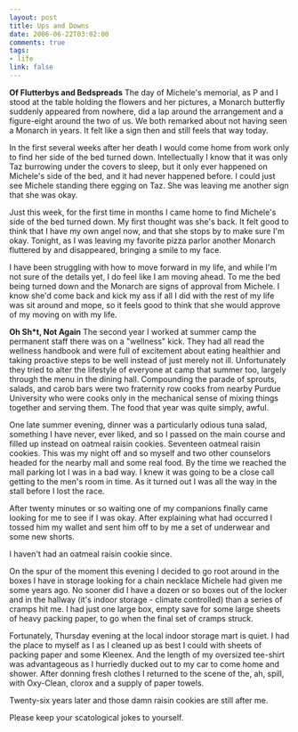 ```yaml
--- 
layout: post
title: Ups and Downs
date: 2006-06-22T03:02:00
comments: true
tags:
- life
link: false
---
```

<b>Of Flutterbys and Bedspreads</b>
The day of Michele's memorial, as P and I stood at the table holding the flowers and her pictures, a Monarch butterfly suddenly appeared from nowhere, did a lap around the arrangement and a figure-eight around the two of us. We both remarked about not having seen a Monarch in years. It felt like a sign then and still feels that way today.

In the first several weeks after her death I would come home from work only to find her side of the bed turned down. Intellectually I know that it was only Taz burrowing under the covers to sleep, but it only ever happened on Michele's side of the bed, and it had never happened before. I could just see Michele standing there egging on Taz. She was leaving me another sign that she was okay.

Just this week, for the first time in months I came home to find Michele's side of the bed turned down. My first thought was she's back. It felt good to think that I have my own angel now, and that she stops by to make sure I'm okay. Tonight, as I was leaving my favorite pizza parlor another Monarch fluttered by and disappeared, bringing a smile to my face.

I have been struggling with how to move forward in my life, and while I'm not sure of the details yet, I do feel like I am moving ahead. To me the bed being turned down and the Monarch are signs of approval from Michele. I know she'd come back and kick my ass if all I did with the rest of my life was sit around and mope, so it feels good to think that she would approve of my moving on with my life.

<b>Oh Sh*t, Not Again</b>
The second year I worked at summer camp the permanent staff there was on a "wellness" kick. They had all read the wellness handbook and were full of excitement about eating healthier and taking proactive steps to be well instead of just merely not ill. Unfortunately they tried to alter the lifestyle of everyone at camp that summer too, largely through the menu in the dining hall. Compounding the parade of sprouts, salads, and carob bars were two fraternity row cooks from nearby Purdue University who were cooks only in the mechanical sense of mixing things together and serving them. The food that year was quite simply, awful.

One late summer evening, dinner was a particularly odious tuna salad, something I have never, ever liked, and so I passed on the main course and filled up instead on oatmeal raisin cookies. Seventeen oatmeal raisin cookies. This was my night off and so myself and two other counselors headed for the nearby mall and some real food. By the time we reached the mall parking lot I was in a bad way. I knew it was going to be a close call getting to the men's room in time. As it turned out I was all the way in the stall before I lost the race.

After twenty minutes or so waiting one of my companions finally came looking for me to see if I was okay. After explaining what had occurred I tossed him my wallet and sent him off to by me a set of underwear and some new shorts.

I haven't had an oatmeal raisin cookie since.

On the spur of the moment this evening I decided to go root around in the boxes I have in storage looking for a chain necklace Michele had given me some years ago. No sooner did I have a dozen or so boxes out of the locker and in the hallway (it's indoor storage - climate controlled) than a series of cramps hit me. I had just one large box, empty save for some large sheets of heavy packing paper, to go when the final set of cramps struck.

Fortunately, Thursday evening at the local indoor storage mart is quiet. I had the place to myself as I as I cleaned up as best I could with sheets of packing paper and some Kleenex. And the length of my oversized tee-shirt was advantageous as I hurriedly ducked out to my car to come home and shower. After donning fresh clothes I returned to the scene of the, ah, spill, with Oxy-Clean, clorox and a supply of paper towels.

Twenty-six years later and those damn raisin cookies are still after me.

Please keep your scatological jokes to yourself.
